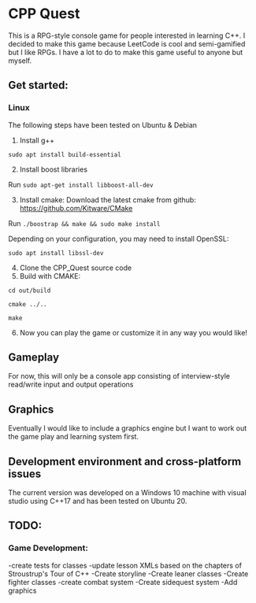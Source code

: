 # CPP Quest

This is a RPG-style console game for people interested in learning C++. I decided to make this game because LeetCode is cool and semi-gamified but I like RPGs. I have a lot to do to make this game useful to anyone but myself. 
 
## Get started:
### Linux
The following steps have been tested on Ubuntu & Debian 

1. Install g++

`sudo apt install build-essential`

2. Install boost libraries

Run `sudo apt-get install libboost-all-dev`

3. Install cmake: 
Download the latest cmake from github: https://github.com/Kitware/CMake

Run `./boostrap && make && sudo make install`

Depending on your configuration, you may need to install OpenSSL: 

`sudo apt install libssl-dev`

4. Clone the CPP_Quest source code
5. Build with CMAKE: 

`cd out/build`

`cmake ../..`

`make`

6. Now you can play the game or customize it in any way you would like!

## Gameplay
For now, this will only be a console app consisting of interview-style read/write input and output operations

## Graphics
Eventually I would like to include a graphics engine but I want to work out the game play and learning system first.

## Development environment and cross-platform issues
The current version was developed on a Windows 10 machine with visual studio using C++17 and has been tested on Ubuntu 20.

## TODO:
### Game Development:
-create tests for classes
-update lesson XMLs based on the chapters of Stroustrup's Tour of C++
-Create storyline
-Create leaner classes
-Create fighter classes
-create combat system
-Create sidequest system
-Add graphics
